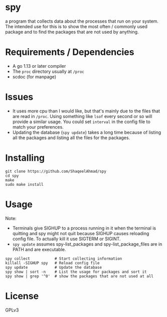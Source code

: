 # spy

a program that collects data about the processes that run on your system.
The intended use for this is to show the most often / commonly used package and
to find the packages that are not used by anything.

# Requirements / Dependencies
- A go 1.13 or later compiler
- The `proc` directory usually at `/proc`
- scdoc (for manpage)

# Issues
- It uses more cpu than I would like, but that's mainly due to the files that
  are read in `/proc`. Using something like `lsof` every second or so will
  provide a similar usage. You could set `interval` in the config file to
  match your preferences.
- Updating the database (`spy update`) takes a long time because of listing
  all the packages and listing all the files for the packages.

# Installing

```
git clone https://github.com/ShaqeelAhmad/spy
cd spy
make
sudo make install
```

# Usage
Note:
* Terminals give SIGHUP to a process running in it when the terminal is
  quitting and spy might not quit because SIGHUP causes reloading config file.
  To actually kill it use SIGTERM or SIGINT.
* `spy update` assumes spy-list_packages and spy-list_package_files are in PATH
  and are executable.

```
spy collect           # Start collecting information
killall -SIGHUP spy   # Reload config file
spy update            # Update the database
spy show | sort -n    # List the usage for packages and sort it
spy show | grep '^0'  # show the packages that are not used at all
```

# License

GPLv3
